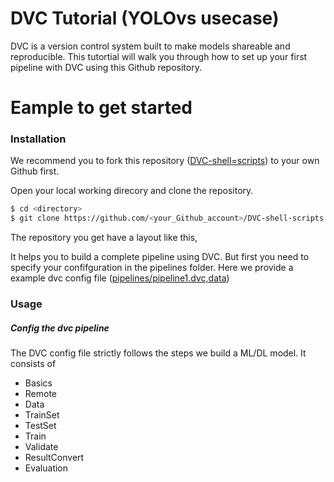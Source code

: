 # DVC Tutorial (YOLOvs usecase)

DVC is a version control system built to make models shareable and reproducible. This tutortial will walk you through how to set up your first pipeline with DVC using this Github repository.

# Eample to get started

### Installation

We recommend you to fork this repository ([DVC-shell=scripts][PlDb]) to your own Github first. 

Open your local working direcory and clone the repository.

```sh
$ cd <directory>
$ git clone https://github.com/<your_Github_account>/DVC-shell-scripts.git
```

The repository you get have a layout like this, 

It helps you to build a complete pipeline using DVC. But first you need to specify your confifguration in the pipelines folder. Here we provide a example dvc config file ([pipelines/pipeline1.dvc,data][PlDb])

### Usage

##### Config the dvc pipeline

The DVC config file strictly follows the steps we build a ML/DL model. It consists of 

  - Basics
  - Remote
  - Data
  - TrainSet
  - TestSet
  - Train
  - Validate
  - ResultConvert
  - Evaluation




[PlDb]: <https://github.com/ZhengYQi6427/DVC-shell-scripts.git>
[PlDb]: <https://github.com/ZhengYQi6427/DVC-shell-scripts/blob/master/pipelines/pipeline1.dvc.data>
